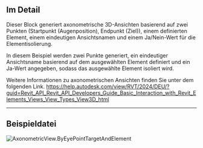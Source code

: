 ## Im Detail
Dieser Block generiert axonometrische 3D-Ansichten basierend auf zwei Punkten (Startpunkt (Augenposition), Endpunkt (Ziel)), einem definierten Element, einem eindeutigen Ansichtsnamen und einem Ja/Nein-Wert für die Elementisolierung.

In diesem Beispiel werden zwei Punkte generiert, ein eindeutiger Ansichtsname basierend auf dem ausgewählten Element definiert und ein Ja-Wert angegeben, sodass das ausgewählte Element isoliert wird.

Weitere Informationen zu axonometrischen Ansichten finden Sie unter dem folgenden Link.
https://help.autodesk.com/view/RVT/2024/DEU/?guid=Revit_API_Revit_API_Developers_Guide_Basic_Interaction_with_Revit_Elements_Views_View_Types_View3D_html

___
## Beispieldatei

![AxonometricView.ByEyePointTargetAndElement](./Revit.Elements.Views.AxonometricView.ByEyePointTargetAndElement_img.jpg)
